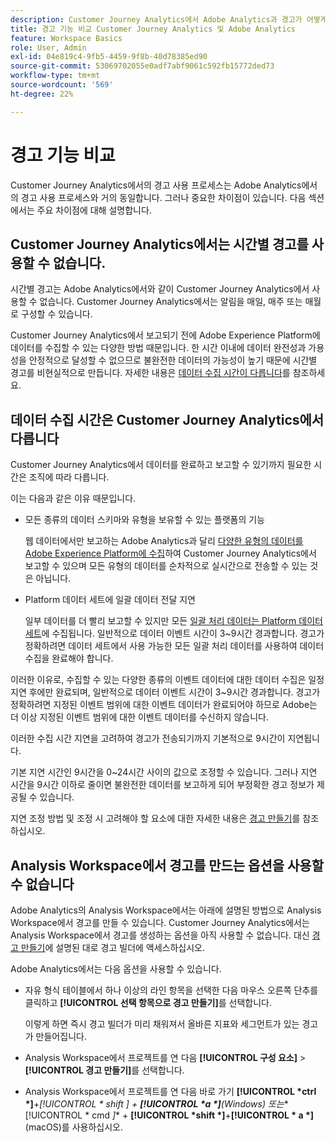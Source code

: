 ```yaml
---
description: Customer Journey Analytics에서 Adobe Analytics과 경고가 어떻게 다른지 알아봅니다.
title: 경고 기능 비교 Customer Journey Analytics 및 Adobe Analytics
feature: Workspace Basics
role: User, Admin
exl-id: 04e819c4-9fb5-4459-9f8b-40d78385ed90
source-git-commit: 53069702055e0adf7abf9061c592fb15772ded73
workflow-type: tm+mt
source-wordcount: '569'
ht-degree: 22%

---
```


# 경고 기능 비교

Customer Journey Analytics에서의 경고 사용 프로세스는 Adobe Analytics에서의 경고 사용 프로세스와 거의 동일합니다. 그러나 중요한 차이점이 있습니다. 다음 섹션에서는 주요 차이점에 대해 설명합니다.

## Customer Journey Analytics에서는 시간별 경고를 사용할 수 없습니다.

시간별 경고는 Adobe Analytics에서와 같이 Customer Journey Analytics에서 사용할 수 없습니다. Customer Journey Analytics에서는 알림을 매일, 매주 또는 매월로 구성할 수 있습니다.

Customer Journey Analytics에서 보고되기 전에 Adobe Experience Platform에 데이터를 수집할 수 있는 다양한 방법 때문입니다. 한 시간 이내에 데이터 완전성과 가용성을 안정적으로 달성할 수 없으므로 불완전한 데이터의 가능성이 높기 때문에 시간별 경고를 비현실적으로 만듭니다. 자세한 내용은 [데이터 수집 시간이 다릅니다](#data-ingestion-times-vary-in-customer-journey-analytics)를 참조하세요.

## 데이터 수집 시간은 Customer Journey Analytics에서 다릅니다

Customer Journey Analytics에서 데이터를 완료하고 보고할 수 있기까지 필요한 시간은 조직에 따라 다릅니다.

이는 다음과 같은 이유 때문입니다.

* 모든 종류의 데이터 스키마와 유형을 보유할 수 있는 플랫폼의 기능

  웹 데이터에서만 보고하는 Adobe Analytics과 달리 [다양한 유형의 데이터를 Adobe Experience Platform에 수집](/help/data-ingestion/data-ingestion.md)하여 Customer Journey Analytics에서 보고할 수 있으며 모든 유형의 데이터를 순차적으로 실시간으로 전송할 수 있는 것은 아닙니다.

* Platform 데이터 세트에 일괄 데이터 전달 지연

  일부 데이터를 더 빨리 보고할 수 있지만 모든 [일괄 처리 데이터는 Platform 데이터 세트](/help/data-ingestion/data-ingestion.md#ingest-and-use-batch-data.)에 수집됩니다. 일반적으로 데이터 이벤트 시간이 3~9시간 경과합니다. 경고가 정확하려면 데이터 세트에서 사용 가능한 모든 일괄 처리 데이터를 사용하여 데이터 수집을 완료해야 합니다. <!--3 to 9 hours is a sweet spot, what we are suggesting.  -->

이러한 이유로, 수집할 수 있는 다양한 종류의 이벤트 데이터에 대한 데이터 수집은 일정 지연 후에만 완료되며, 일반적으로 데이터 이벤트 시간이 3~9시간 경과합니다. 경고가 정확하려면 지정된 이벤트 범위에 대한 이벤트 데이터가 완료되어야 하므로 Adobe는 더 이상 지정된 이벤트 범위에 대한 이벤트 데이터를 수신하지 않습니다.

이러한 수집 시간 지연을 고려하여 경고가 전송되기까지 기본적으로 9시간이 지연됩니다.

기본 지연 시간인 9시간을 0~24시간 사이의 값으로 조정할 수 있습니다. 그러나 지연 시간을 9시간 이하로 줄이면 불완전한 데이터를 보고하게 되어 부정확한 경고 정보가 제공될 수 있습니다.

지연 조정 방법 및 조정 시 고려해야 할 요소에 대한 자세한 내용은 [경고 만들기](/help/components/c-intelligent-alerts/alert-builder.md)를 참조하십시오.

<!-- Starting with "However," the rest of this information should probably go into the actual documentation where we document the option to adjust the delay. -->

## Analysis Workspace에서 경고를 만드는 옵션을 사용할 수 없습니다

Adobe Analytics의 Analysis Workspace에서는 아래에 설명된 방법으로 Analysis Workspace에서 경고를 만들 수 있습니다. Customer Journey Analytics에서는 Analysis Workspace에서 경고를 생성하는 옵션을 아직 사용할 수 없습니다. 대신 [경고 만들기](/help/components/c-intelligent-alerts/alert-builder.md)에 설명된 대로 경고 빌더에 액세스하십시오.

Adobe Analytics에서는 다음 옵션을 사용할 수 있습니다.

* 자유 형식 테이블에서 하나 이상의 라인 항목을 선택한 다음 마우스 오른쪽 단추를 클릭하고 **[!UICONTROL 선택 항목으로 경고 만들기]**&#x200B;를 선택합니다.

  이렇게 하면 즉시 경고 빌더가 미리 채워져서 올바른 지표와 세그먼트가 있는 경고가 만들어집니다.

* Analysis Workspace에서 프로젝트를 연 다음 **[!UICONTROL 구성 요소]** > **[!UICONTROL 경고 만들기]**&#x200B;를 선택합니다.

* Analysis Workspace에서 프로젝트를 연 다음 바로 가기 **[!UICONTROL *ctrl *]**+**[!UICONTROL * shift *]** + **[!UICONTROL *a *]**(Windows) 또는**[!UICONTROL * cmd *]** + **[!UICONTROL *shift *]**+**[!UICONTROL * a *]**(macOS)를 사용하십시오.
